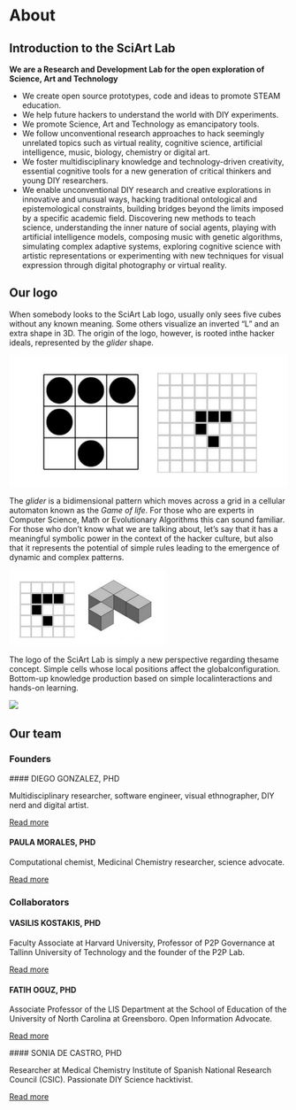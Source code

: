 
# About

## Introduction to the SciArt Lab

**We are a Research and Development Lab for the open exploration of Science, Art and Technology**

* We create open source prototypes, code and ideas to promote STEAM education. 
* We help future hackers to understand the world with DIY experiments. 
* We promote Science, Art and Technology as emancipatory tools. 
* We follow unconventional research approaches to hack seemingly unrelated topics such as virtual reality, cognitive science, artificial intelligence, music, biology, chemistry or digital art. 
* We foster multidisciplinary knowledge and technology-driven creativity, essential cognitive tools for a new generation of critical thinkers and young DIY researchers.
* We enable unconventional DIY research and creative explorations in innovative and unusual ways, hacking traditional ontological and epistemological constraints, building bridges beyond the limits imposed by a specific academic field. Discovering new methods to teach science, understanding the inner nature of social agents, playing with artificial intelligence models, composing music with genetic algorithms, simulating complex adaptive systems, exploring cognitive science with artistic representations or experimenting with new techniques for visual expression through digital photography or virtual reality.


## Our logo


When somebody looks to the SciArt Lab logo, usually only sees five cubes without any known meaning. Some others visualize an inverted “L” and an extra shape in 3D. The origin of the logo, however, ​is ​rooted ​in ​the ​hacker ​ideals, ​represented ​by ​the *​glider* ​shape.

![](images/DnEYKUUX4AUkERS.jpg)

The *glider* is a bidimensional pattern which moves across a grid in a cellular automaton known as the  *Game of life*. For those who are experts in Computer Science, Math or Evolutionary Algorithms this can sound familiar. For those who don’t know what we are talking about, let’s say that it has a meaningful symbolic power in the context of the hacker culture, but also that it represents the potential of simple rules leading to the emergence of dynamic and complex patterns.

![](images/22.jpg)

The ​logo ​of ​the ​SciArt ​Lab ​is ​simply ​a ​new ​perspective ​regarding ​the ​same ​concept. ​Simple ​cells whose ​local ​positions ​affect ​the ​global ​configuration. ​Bottom-up ​knowledge ​production ​based on ​simple ​local ​interactions ​and ​hands-on ​learning.

![](http://wiki.xmunch.com/images/sciartlogo.png)

## Our team

### Founders

#### DIEGO GONZALEZ, PHD

Multidisciplinary researcher, software engineer, visual ethnographer, DIY nerd and digital artist.

[Read more](http://www.xmunch.com/)

#### PAULA MORALES, PHD

Computational chemist, Medicinal Chemistry researcher, science advocate.

[Read more](https://orcid.org/0000-0002-6209-8600)

### Collaborators

#### VASILIS KOSTAKIS, PHD

Faculty Associate at Harvard University, Professor of P2P Governance at Tallinn University of Technology and the founder of the P2P Lab.

[Read more](https://scholar.google.com/citations?user=GhIZ-iEAAAAJ&hl=en)
 

#### FATIH OGUZ, PHD

Associate Professor of the LIS Department at the School of Education of the University of North Carolina at Greensboro. Open Information Advocate.

[Read more](https://soe.uncg.edu/directory/faculty-and-staff/bio-fatihoguz/)
 

#### SONIA DE CASTRO, PHD

Researcher at Medical Chemistry Institute of Spanish National Research Council (CSIC). Passionate DIY Science hacktivist.

[Read more](https://www.researchgate.net/profile/Sonia_De_castro)




